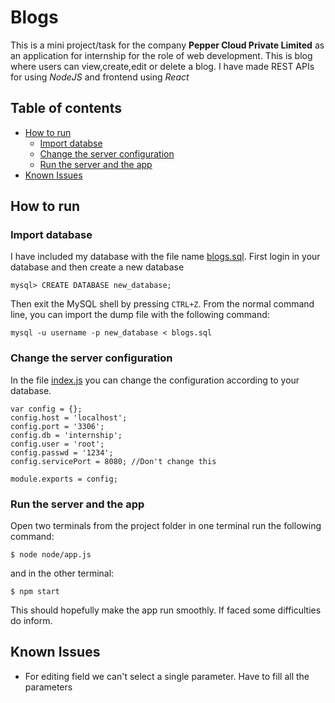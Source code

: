 # Blogs

This is a mini project/task for the company **Pepper Cloud Private Limited** as an application for internship for the role of web development.
This is blog where users can view,create,edit or delete a blog. I have made REST APIs for using _NodeJS_ and frontend using _React_

## Table of contents
* [How to run](https://github.com/tarun201/blogs/blob/master/README.md#how-to-run)
  * [Import databse](https://github.com/tarun201/blogs/blob/master/README.md#import-database)
  * [Change the server configuration](#https://github.com/tarun201/blogs/blob/master/README.md#change-the-server-configuration)
  * [Run the server and the app](https://github.com/tarun201/blogs/blob/master/README.md#run-the-server-and-the-app)
* [Known Issues](https://github.com/tarun201/blogs/blob/master/README.md#known-issues)


## How to run


### Import database
I have included my database with the file name [blogs.sql](./blogs.sql).
First login in your database and then create a new database

```
mysql> CREATE DATABASE new_database;
```
Then exit the MySQL shell by pressing `CTRL+Z`. From the normal command line, you can import the dump file with the following command:
```
mysql -u username -p new_database < blogs.sql
```
### Change the server configuration
In the file [index.js](./node/config/index.js) you can change the configuration according to your database.
```
var config = {};
config.host = 'localhost';
config.port = '3306';
config.db = 'internship';
config.user = 'root';
config.passwd = '1234';
config.servicePort = 8080; //Don't change this

module.exports = config;
```
### Run the server and the app
Open two terminals from the project folder
in one terminal run the following command:
```
$ node node/app.js
```
and in the other terminal:
```
$ npm start
```

This should hopefully make the app run smoothly. If faced some difficulties do inform.

## Known Issues
- For editing field we can't select a single parameter. Have to fill all the parameters
